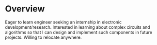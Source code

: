 # Overview

Eager to learn engineer seeking an internship in electronic development/research. Interested in learning about complex circuits and algorithms so that I can design and implement such components in future projects. Willing to relocate anywhere.  
